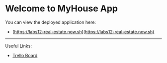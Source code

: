 # Welcome to MyHouse App

You can view the deployed application here:

- [https://labs12-real-estate.now.sh](https://labs12-real-estate.now.sh)

----

Useful Links:

- [Trello Board](https://trello.com/b/suh91Xsm/labs12-my-house)
